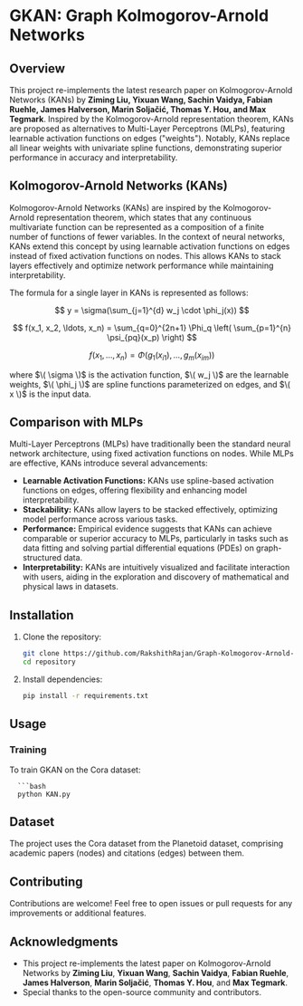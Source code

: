 # GKAN: Graph Kolmogorov-Arnold Networks

## Overview

This project re-implements the latest research paper on Kolmogorov-Arnold Networks (KANs) by **Ziming Liu, Yixuan Wang, Sachin Vaidya, Fabian Ruehle, James Halverson, Marin Soljačić, Thomas Y. Hou, and Max Tegmark**. Inspired by the Kolmogorov-Arnold representation theorem, KANs are proposed as alternatives to Multi-Layer Perceptrons (MLPs), featuring learnable activation functions on edges ("weights"). Notably, KANs replace all linear weights with univariate spline functions, demonstrating superior performance in accuracy and interpretability.

## Kolmogorov-Arnold Networks (KANs)

Kolmogorov-Arnold Networks (KANs) are inspired by the Kolmogorov-Arnold representation theorem, which states that any continuous multivariate function can be represented as a composition of a finite number of functions of fewer variables. In the context of neural networks, KANs extend this concept by using learnable activation functions on edges instead of fixed activation functions on nodes. This allows KANs to stack layers effectively and optimize network performance while maintaining interpretability.

The formula for a single layer in KANs is represented as follows:

$$
y = \sigma(\sum_{j=1}^{d} w_j \cdot \phi_j(x))
$$


$$
f(x_1, x_2, \ldots, x_n) = \sum_{q=0}^{2n+1} \Phi_q \left( \sum_{p=1}^{n} \psi_{pq}(x_p) \right)
$$


$$
f(x_1, \ldots, x_n) = \Phi(g_1(x_{i1}), \ldots, g_m(x_{im}))
$$


where $\( \sigma \)$ is the activation function, $\( w_j \)$ are the learnable weights, $\( \phi_j \)$ are spline functions parameterized on edges, and $\( x \)$ is the input data.

## Comparison with MLPs

Multi-Layer Perceptrons (MLPs) have traditionally been the standard neural network architecture, using fixed activation functions on nodes. While MLPs are effective, KANs introduce several advancements:

- **Learnable Activation Functions:** KANs use spline-based activation functions on edges, offering flexibility and enhancing model interpretability.
- **Stackability:** KANs allow layers to be stacked effectively, optimizing model performance across various tasks.
- **Performance:** Empirical evidence suggests that KANs can achieve comparable or superior accuracy to MLPs, particularly in tasks such as data fitting and solving partial differential equations (PDEs) on graph-structured data.
- **Interpretability:** KANs are intuitively visualized and facilitate interaction with users, aiding in the exploration and discovery of mathematical and physical laws in datasets.

## Installation

1. Clone the repository:

   ```bash
   git clone https://github.com/RakshithRajan/Graph-Kolmogorov-Arnold-Networks.git
   cd repository

2. Install dependencies:

   ```bash
   pip install -r requirements.txt

## Usage
### Training
   To train GKAN on the Cora dataset:

      ```bash
      python KAN.py

## Dataset
The project uses the Cora dataset from the Planetoid dataset, comprising academic papers (nodes) and citations (edges) between them.

## Contributing
Contributions are welcome! Feel free to open issues or pull requests for any improvements or additional features.

## Acknowledgments
- This project re-implements the latest paper on Kolmogorov-Arnold Networks by **Ziming Liu**, **Yixuan Wang**, **Sachin Vaidya**, **Fabian Ruehle**, **James Halverson**, **Marin Soljačić**, **Thomas Y. Hou**, and **Max Tegmark**.
- Special thanks to the open-source community and contributors.
